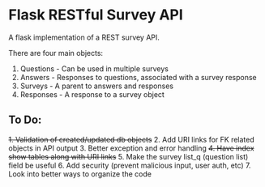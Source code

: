 # Flask RESTful Survey API

A flask implementation of a REST survey API. 

There are four main objects:

1. Questions - Can be used in multiple surveys
2. Answers - Responses to questions, associated with a survey response
3. Surveys - A parent to answers and responses
4. Responses - A response to a survey object

## To Do:

~~1. Validation of created/updated db objects~~
2. Add URI links for FK related objects in API output
3. Better exception and error handling
~~4. Have index show tables along with URI links~~
5. Make the survey list_q (question list) field be useful
6. Add security (prevent malicious input, user auth, etc)
7. Look into better ways to organize the code